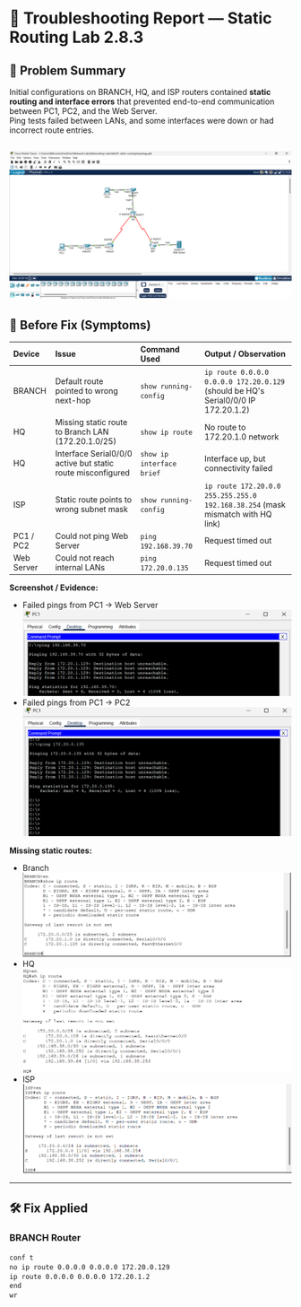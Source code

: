 # 🧩 Troubleshooting Report — Static Routing Lab 2.8.3

## 🧠 Problem Summary
Initial configurations on BRANCH, HQ, and ISP routers contained **static routing and interface errors** that prevented end-to-end communication between PC1, PC2, and the Web Server.  
Ping tests failed between LANs, and some interfaces were down or had incorrect route entries.

![Network Topology](../evidence/network.png)
---

## 🧪 Before Fix (Symptoms)

| Device | Issue | Command Used | Output / Observation |
|:--------|:-------|:--------------|:----------------------|
| BRANCH | Default route pointed to wrong next-hop | `show running-config` | `ip route 0.0.0.0 0.0.0.0 172.20.0.129` (should be HQ's Serial0/0/0 IP 172.20.1.2) |
| HQ | Missing static route to Branch LAN (172.20.1.0/25) | `show ip route` | No route to 172.20.1.0 network |
| HQ | Interface Serial0/0/0 active but static route misconfigured | `show ip interface brief` | Interface up, but connectivity failed |
| ISP | Static route points to wrong subnet mask | `show running-config` | `ip route 172.20.0.0 255.255.255.0 192.168.38.254` (mask mismatch with HQ link) |
| PC1 / PC2 | Could not ping Web Server | `ping 192.168.39.70` | Request timed out |
| Web Server | Could not reach internal LANs | `ping 172.20.0.135` | Request timed out |

**Screenshot / Evidence:**  
- Failed pings from PC1 → Web Server
![Ping from PC1 to Server](../evidence/server.png)  
- Failed pings from PC1 → PC2
![Failed pings from PC1 → PC2](../evidence/PC2.png)


**Missing static routes:**

- Branch
![Show IP routes in Branch](../evidence/branch.png)
- HQ
![Show IP routes in HQ](../evidence/HQ.png)
- ISP
![Show IP routes in ISP](../evidence/ISP.png)
---

## 🛠️ Fix Applied

### BRANCH Router
```bash
conf t
no ip route 0.0.0.0 0.0.0.0 172.20.0.129
ip route 0.0.0.0 0.0.0.0 172.20.1.2
end
wr
